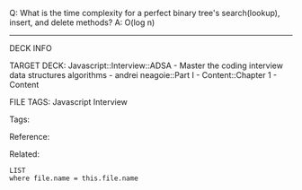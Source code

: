 Q: What is the time complexity for a perfect binary tree's search(lookup), insert, and delete methods?
A: O(log n)
<!--ID: 1690026322417-->

---

DECK INFO

TARGET DECK: Javascript::Interview::ADSA - Master the coding interview data structures algorithms - andrei neagoie::Part I - Content::Chapter 1 - Content

FILE TAGS: Javascript Interview

Tags:

Reference:

Related:

```dataview
LIST
where file.name = this.file.name
```
